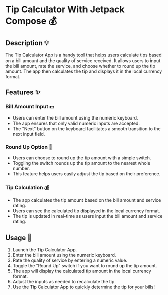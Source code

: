 # Tip Calculator With Jetpack Compose 💰

## Description 💡

The Tip Calculator App is a handy tool that helps users calculate tips based on a bill amount and the quality of service received. It allows users to input the bill amount, rate the service, and choose whether to round up the tip amount. The app then calculates the tip and displays it in the local currency format.

## Features ✨

### Bill Amount Input 💵

- Users can enter the bill amount using the numeric keyboard.
- The app ensures that only valid numeric inputs are accepted.
- The "Next" button on the keyboard facilitates a smooth transition to the next input field.

### Round Up Option 🔄

- Users can choose to round up the tip amount with a simple switch.
- Toggling the switch rounds up the tip amount to the nearest whole number.
- This feature helps users easily adjust the tip based on their preference.

### Tip Calculation 💰

- The app calculates the tip amount based on the bill amount and service rating.
- Users can see the calculated tip displayed in the local currency format.
- The tip is updated in real-time as users input the bill amount and service rating.

## Usage 🚀

1. Launch the Tip Calculator App.
2. Enter the bill amount using the numeric keyboard.
3. Rate the quality of service by entering a numeric value.
4. Toggle the "Round Up" switch if you want to round up the tip amount.
5. The app will display the calculated tip amount in the local currency format.
6. Adjust the inputs as needed to recalculate the tip.
7. Use the Tip Calculator App to quickly determine the tip for your bills!
